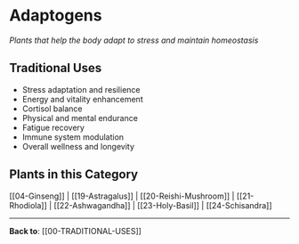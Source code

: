 # Adaptogens

*Plants that help the body adapt to stress and maintain homeostasis*

## Traditional Uses
- Stress adaptation and resilience
- Energy and vitality enhancement
- Cortisol balance
- Physical and mental endurance
- Fatigue recovery
- Immune system modulation
- Overall wellness and longevity

## Plants in this Category

[[04-Ginseng]] | [[19-Astragalus]] | [[20-Reishi-Mushroom]] | [[21-Rhodiola]] | [[22-Ashwagandha]] | [[23-Holy-Basil]] | [[24-Schisandra]]

---

**Back to**: [[00-TRADITIONAL-USES]]